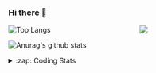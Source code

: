### Hi there 👋

<!--
**tao8687/tao8687** is a ✨ _special_ ✨ repository because its `README.md` (this file) appears on your GitHub profile.

Here are some ideas to get you started:

- 🔭 I’m currently working on ...
- 🌱 I’m currently learning ...
- 👯 I’m looking to collaborate on ...
- 🤔 I’m looking for help with ...
- 💬 Ask me about ...
- 📫 How to reach me: ...
- 😄 Pronouns: ...
- ⚡ Fun fact: ...
-->

<img align='right' src="https://media.giphy.com/media/M9gbBd9nbDrOTu1Mqx/giphy.gif" width="240">

  
![Top Langs](https://github-readme-stats.vercel.app/api/top-langs/?username=tao8687&layout=compact&title_color=23238E&text_color=A67D3D)

![Anurag's github stats](https://github-readme-stats.vercel.app/api?username=tao8687&show_icons=true&&text_color=A67D3D&title_color=23238E&show_icons=false&count_private=true&hide=stars)

<details>
  <summary>:zap: Coding Stats</summary>
  <br>
    
<!--START_SECTION:waka-->
![Code Time](http://img.shields.io/badge/Code%20Time-1%2C850%20hrs%2017%20mins-blue)

![Profile Views](http://img.shields.io/badge/Profile%20Views-0-blue)

**🐱 My GitHub Data** 

> 📦 1.5 MB Used in GitHub's Storage 
 > 
> 🏆 16 Contributions in the Year 2025
 > 
> 🚫 Not Opted to Hire
 > 
> 📜 62 Public Repositories 
 > 
> 🔑 25 Private Repositories 
 > 
**I'm an Early 🐤** 

```text
🌞 Morning                1620 commits        ██████████████████████░░░   88.38 % 
🌆 Daytime                90 commits          █░░░░░░░░░░░░░░░░░░░░░░░░   04.91 % 
🌃 Evening                119 commits         ██░░░░░░░░░░░░░░░░░░░░░░░   06.49 % 
🌙 Night                  4 commits           ░░░░░░░░░░░░░░░░░░░░░░░░░   00.22 % 
```
📅 **I'm Most Productive on Wednesday** 

```text
Monday                   263 commits         ████░░░░░░░░░░░░░░░░░░░░░   14.35 % 
Tuesday                  250 commits         ███░░░░░░░░░░░░░░░░░░░░░░   13.64 % 
Wednesday                320 commits         ████░░░░░░░░░░░░░░░░░░░░░   17.46 % 
Thursday                 244 commits         ███░░░░░░░░░░░░░░░░░░░░░░   13.31 % 
Friday                   259 commits         ████░░░░░░░░░░░░░░░░░░░░░   14.13 % 
Saturday                 253 commits         ███░░░░░░░░░░░░░░░░░░░░░░   13.80 % 
Sunday                   244 commits         ███░░░░░░░░░░░░░░░░░░░░░░   13.31 % 
```


📊 **This Week I Spent My Time On** 

```text
🕑︎ Time Zone: Asia/Shanghai

💬 Programming Languages: 
C++                      2 hrs 35 mins       ███████████░░░░░░░░░░░░░░   42.54 % 
Markdown                 2 hrs 25 mins       ██████████░░░░░░░░░░░░░░░   39.70 % 
Bash                     41 mins             ███░░░░░░░░░░░░░░░░░░░░░░   11.30 % 
CMake                    10 mins             █░░░░░░░░░░░░░░░░░░░░░░░░   02.87 % 
Other                    5 mins              ░░░░░░░░░░░░░░░░░░░░░░░░░   01.59 % 

🔥 Editors: 
VS Code                  6 hrs 6 mins        █████████████████████████   100.00 % 

🐱‍💻 Projects: 
ros2_workspace           1 hr 59 mins        ████████░░░░░░░░░░░░░░░░░   32.73 % 
ros2_canopen             1 hr 45 mins        ███████░░░░░░░░░░░░░░░░░░   28.88 % 
Unknown Project          1 hr 26 mins        ██████░░░░░░░░░░░░░░░░░░░   23.67 % 
src                      44 mins             ███░░░░░░░░░░░░░░░░░░░░░░   12.06 % 
ros2_control             5 mins              ░░░░░░░░░░░░░░░░░░░░░░░░░   01.39 % 

💻 Operating System: 
Linux                    6 hrs 6 mins        █████████████████████████   100.00 % 
```

**I Mostly Code in C++** 

```text
C++                      11 repos            ████████░░░░░░░░░░░░░░░░░   31.43 % 
Python                   10 repos            ███████░░░░░░░░░░░░░░░░░░   28.57 % 
JavaScript               2 repos             █░░░░░░░░░░░░░░░░░░░░░░░░   05.71 % 
Batchfile                1 repo              █░░░░░░░░░░░░░░░░░░░░░░░░   02.86 % 
HTML                     1 repo              █░░░░░░░░░░░░░░░░░░░░░░░░   02.86 % 
```



**Timeline**

![Lines of Code chart](https://raw.githubusercontent.com/tao8687/tao8687/master/assets/bar_graph.png)


 Last Updated on 16/01/2025 01:37:12 UTC
<!--END_SECTION:waka-->
</details>
